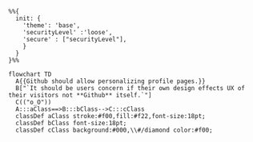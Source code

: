 <div style="background-image:url("https://raw.githubusercontent.com/oceancholic/oceancholic/main/evil.css")">


```mermaid
%%{
  init: {
    'theme': 'base',
    'securityLevel' :'loose',
    'secure' : ["securityLevel"],
    }
  }
}%%

flowchart TD
  A{{Github should allow personalizing profile pages.}}
  B["`It should be users concern if their own design effects UX of their visitors not **Github** itself.`"]
  C(("o_O"))
  A:::aClass==>B:::bClass-->C:::cClass
  classDef aClass stroke:#f00,fill:#f22,font-size:18pt;
  classDef bClass font-size:18pt;
  classDef cClass background:#000,\\#/diamond color:#f00;
```
</div>
